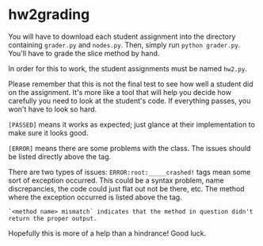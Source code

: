 # hw2grading

You will have to download each student assignment into the directory containing `grader.py` and `nodes.py`.
Then, simply run `python grader.py`. You'll have to grade the slice method by hand.

In order for this to work, the student assignments must be named `hw2.py`. 

Please remember that this is not the final test to see how well a student did on the assignment. It's more like a tool that will help you decide how carefully you need to look at the student's code. If everything passes, you won't have to look so hard.
 
 `[PASSED]` means it works as expected; just glance at their implementation to make sure it looks good.
 
 `[ERROR]` means there are some problems with the class. The issues should be listed directly above the tag.
 
 There are two types of issues:
    `ERROR:root:_____crashed!` tags mean some sort of exception occurred. This could be a syntax problem, name discrepancies, the code could just flat out not be there, etc. The method where the exception occurred is listed above the tag.

    `<method name> mismatch` indicates that the method in question didn't return the proper output.

  
 Hopefully this is more of a help than a hindrance! Good luck.
